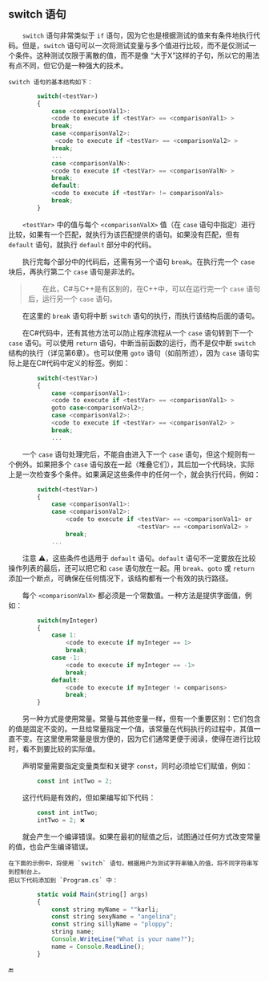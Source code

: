 ## switch 语句


&emsp;&emsp;`switch` 语句非常类似于 `if` 语句，因为它也是根据测试的值来有条件地执行代码。但是，`switch` 语句可以一次将测试变量与多个值进行比较，而不是仅测试一个条件。这种测试仅限于离散的值，而不是像 “大于X”这样的子句，所以它的用法有点不同，但它仍是一种强大的技术。

    switch 语句的基本结构如下：

```javascript
        switch(<testVar>)
        {
            case <comparisonVal1>:
            <code to execute if <testVar> == <comparisonVal1> >
            break;
            case <comparisonVal2>:
             <code to execute if <testVar> == <comparisonVal2> >
            break;
            ...
            case <comparisonValN>:
            <code to execute if <testVar> == <comparisonValN> >
            break;
            default:
            <code to execute if <testVar> != comparisonVals>
            break;
        }
```

&emsp;&emsp;`<testVar>` 中的值与每个 `<comparisonValX>` 值（在 `case` 语句中指定）进行比较，如果有一个匹配，就执行为该匹配提供的语句。如果没有匹配，但有 `default` 语句，就执行 `default` 部分中的代码。

&emsp;&emsp;执行完每个部分中的代码后，还需有另一个语句 `break`。在执行完一个 `case` 块后，再执行第二个 `case` 语句是非法的。

>&emsp;&emsp;在此，C#与C++是有区别的，在C++中，可以在运行完一个 `case` 语句后，运行另一个 `case` 语句。

&emsp;&emsp;在这里的 `break` 语句将中断 `switch` 语句的执行，而执行该结构后面的语句。

&emsp;&emsp;在C#代码中，还有其他方法可以防止程序流程从一个 `case` 语句转到下一个 `case` 语句。可以使用 `return` 语句，中断当前函数的运行，而不是仅中断 `switch` 结构的执行（详见第6章）。也可以使用 `goto` 语句（如前所述），因为 `case` 语句实际上是在C#代码中定义的标签。例如：

```javascript
        switch(<testVar>)
        {
            case <comparisonVal1>:
            <code to execute if <testVar> == <comparisonVal1> >
            goto case<comparisonVal2>;
            case <comparisonVal2>:
            <code to execute if <testVar> == <comparisonVal2> >
            break;
            ...
```

&emsp;&emsp;一个 `case` 语句处理完后，不能自由进入下一个 `case` 语句，但这个规则有一个例外。如果把多个 `case` 语句放在一起（堆叠它们），其后加一个代码块，实际上是一次检查多个条件。如果满足这些条件中的任何一个，就会执行代码，例如：

```javascript
        switch(<testVar>)
        {
            case <comparisonVal1>:
            case <comparisonVal2>:
                <code to execute if <testVar> == <comparisonVal1> or
                                    <testVar> == <comparisonVal2> >
                break;
            ...      
```


&emsp;&emsp;注意 ⚠️，这些条件也适用于 `default` 语句。`default` 语句不一定要放在比较操作列表的最后，还可以把它和 `case` 语句放在一起。用 `break`、`goto` 或 `return` 添加一个断点，可确保在任何情况下，该结构都有一个有效的执行路径。



&emsp;&emsp;每个 `<comparisonValX>` 都必须是一个常数值。一种方法是提供字面值，例如：

```javascript
        switch(myInteger)
        {
            case 1:
                <code to execute if myInteger == 1>
                break;
            case -1:
                <code to execute if myInteger == -1>
                break;
            default:
                <code to execute if myInteger != comparisons>
                break;
        }
```

&emsp;&emsp;另一种方式是使用常量。常量与其他变量一样，但有一个重要区别：它们包含的值是固定不变的。一旦给常量指定一个值，该常量在代码执行的过程中，其值一直不变。在这里使用常量是很方便的，因为它们通常更便于阅读，使得在进行比较时，看不到要比较的实际值。

&emsp;&emsp;声明常量需要指定变量类型和关键字 `const`，同时必须给它们赋值，例如：

```javascript
        const int intTwo = 2;
```

&emsp;&emsp;这行代码是有效的，但如果编写如下代码：

```javascript
        const int intTwo;
        intTwo = 2; ❌
```

&emsp;&emsp;就会产生一个编译错误。如果在最初的赋值之后，试图通过任何方式改变常量的值，也会产生编译错误。


    在下面的示例中，将使用 `switch` 语句，根据用户为测试字符串输入的值，将不同字符串写到控制台上。
    把以下代码添加到 `Program.cs` 中：
    
```javascript
        static void Main(string[] args)
        {
            const string myName = ""karli;
            const string sexyName = "angelina";
            const string sillyName = "ploppy";
            string name;
            Console.WriteLine("What is your name?");
            name = Console.ReadLine();
        }
```


















🔚